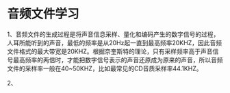 #  音频文件学习

1、音频文件的生成过程是将声音信息采样、量化和编码产生的数字信号的过程，人耳所能听到的声音，最低的频率是从20Hz起一直到最高频率20KHZ，因此音频文件格式的最大带宽是20KHZ。根据奈奎斯特的理论，只有采样频率高于声音信号最高频率的两倍时，才能把数字信号表示的声音还原成为原来的声音，所以音频文件的采样率一般在40~50KHZ，比如最常见的CD音质采样率44.1KHZ。

2、

